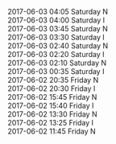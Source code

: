 2017-06-03 04:05 Saturday  N  
2017-06-03 04:00 Saturday  I  
2017-06-03 03:45 Saturday  N  
2017-06-03 03:30 Saturday  I  
2017-06-03 02:40 Saturday  N  
2017-06-03 02:20 Saturday  I  
2017-06-03 02:10 Saturday  N  
2017-06-03 00:35 Saturday  I  
2017-06-02 20:35 Friday  N  
2017-06-02 20:30 Friday  I  
2017-06-02 15:45 Friday  N  
2017-06-02 15:40 Friday  I  
2017-06-02 13:30 Friday  N  
2017-06-02 13:25 Friday  I  
2017-06-02 11:45 Friday  N  
